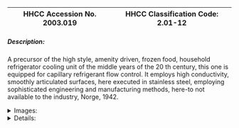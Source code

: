 | **HHCC Accession No. 2003.019** |**HHCC Classification Code:  2.01-12**|
| ----------- | ----------- |
##### Description:
A precursor of the high style, amenity driven, frozen food, household refrigerator cooling unit of the middle years of the 20 th century, this one is equipped for capillary refrigerant flow control. It employs high conductivity, smoothly articulated surfaces, here executed in stainless steel, employing sophisticated engineering and manufacturing methods, here-to not available to the industry, Norge, 1942.


<details>
	<summary>Images:</summary>
<div class="gallery gallery-wrapper--full" contenteditable="false" data-is-empty="false" data-translation="Add images" data-columns="6">
<figure class="gallery__item"><a href="#DOMAIN_NAME#gallery/2.01-12.jpg" data-size="768x512"><img src="#DOMAIN_NAME#gallery/2.01-12-thumbnail.jpg" alt=""></a></figure>
<figure class="gallery__item"><a href="#DOMAIN_NAME#gallery/2.01-12a.jpg" data-size="768x512"><img src="#DOMAIN_NAME#gallery/2.01-12a-thumbnail.jpg" alt=""></a></figure>
</div>
</details>


<details>
	<summary>Details:</summary>

##### Group:
2.01 Refrigerating and Air Conditioning Evaporators - Household

##### Make:
Norge

##### Manufacturer:
Borg Warner Corp. Michigan

##### Model:
unknown

##### Serial No.:
unknown

##### Size:
11x 12x 11'h

##### Weight:
15 lbs

##### Circa:
1942

##### Rating:
Exhibit, education, demonstration and research quality

##### Patent Date/Number:


##### Provenance:
From York County (York Region) Ontario, once a rich agricultural hinterlands, attracting early settlement in the last years of the 18th century. Located on the north slopes of the Oak Ridges Moraine, within 20 miles of Toronto, the County would also attract early ex-urban development, to be come a wealthy market place for the emerging household and consumer technologies of the early and mid 20th century. 

This artifact was discovered in the 1950's in the used stock of T. H. Oliver, Refrigeration and Electric Sales and Service, Aurora, Ontario, an early worker in the field of agricultural, commercial and consumer technology.

##### Type and Design:
Demonstrated here, as in the case of Item 018, are the means by which the industry was moving beyond the troublesome fabrication of refrigerant evaporators in formed and rolled steel sheet, in order to form refrigerant passages. New grades of stainless steel, engineering and manufacturing methods are evident here, continuing the trend to more efficient heat transfer designs, in order to meet new performance standards and consumer interests in packaged frozen foods..

The major breakthrough by the industry, shown here, is in the use of capillary line flow control. A remarkably simple refrigerant flow control methodology, with out moving parts, it none-the-less requires very precise engineering and manufacturing control to ensure correct refrigerant charge and reliable operation .

##### Construction:


##### Material:


##### Special Features:
High style evaporator door in white porcelain, with gold monograph

Natural rubber door gasket in pigmented grey.

Rear mounted refrigerator light

##### Accessories:


##### Capacities:


##### Performance Characteristics:


##### Operation:


##### Control and Regulation:


##### Targeted Market Segment:


##### Consumer Acceptance:


##### Merchandising:


##### Market Price:


##### Technological Significance:
The significance of this specimen rests in its evolutionary context. It is part of the dynamic, rapidly changing pattern of developmental events that saw the Canadian refrigeration industry move beyond its crude, early offerings to the households of the nation and do so in a period of much less than two decades.  Markers of the changing times evident here include: large, fast freezing surfaces for frozen foods, modern amenities and styling, along with technologically elegant refrigerant flow control methods. 

Taking advantage of war time research and development in the aluminium industry, the industry would shortly move to its use, as the material of choice in the fabrication of household evaporators - but not with out considerable growing pains.

##### Industrial Significance:
See report #014 for the special contribution of companies like Borg Warner to the work of the Canadian refrigeration industry

##### Socio-economic Significance:


##### Socio-cultural Significance:


##### Donor:
G. Leslie Oliver, The T. H. Oliver HVACR Collection

##### HHCC Storage Location:


##### Tracking:


##### Bibliographic References:


##### Notes:


##### Related Reports:

</details>
